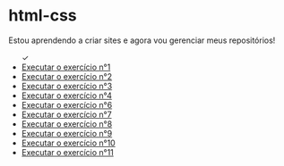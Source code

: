 # html-css
<style>
    ul::before > li{
        &#10003
    }
</style>
Estou aprendendo a criar sites e agora vou gerenciar meus repositórios!
<ul style="circle">
    &#10003 <li><a href= "https://wallacecardoso.github.io/html-css/exercicios/ex001/"> Executar o exercício n°1 </a></li>
    <li><a href= "https://wallacecardoso.github.io/html-css/exercicios/ex002/"> Executar o exercício n°2 </a></li>
    <li><a href= "https://wallacecardoso.github.io/html-css/exercicios/ex003/"> Executar o exercício n°3 </a></li>
    <li><a href= "https://wallacecardoso.github.io/html-css/exercicios/ex004/"> Executar o exercício n°4 </a></li>
    <li><a href= "https://wallacecardoso.github.io/html-css/exercicios/ex006/"> Executar o exercício n°6 </a></li>
    <li><a href= "https://wallacecardoso.github.io/html-css/exercicios/ex007/"> Executar o exercício n°7 </a></li>
    <li><a href= "https://wallacecardoso.github.io/html-css/exercicios/ex008/"> Executar o exercício n°8 </a></li>
    <li><a href= "https://wallacecardoso.github.io/html-css/exercicios/ex009/"> Executar o exercício n°9 </a></li>
    <li><a href= "https://wallacecardoso.github.io/html-css/exercicios/ex010/"> Executar o exercício n°10 </a></li>
    <li><a href= "https://wallacecardoso.github.io/html-css/exercicios/ex011/"> Executar o exercício n°11 </a></li>
</ul>